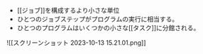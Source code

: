 - [[ジョブ]]を構成するより小さな単位
- ひとつのジョブステップがプログラムの実行に相当する。
- ひとつのプログラムはいくつかの小さな[[タスク]]に分館される。

![[スクリーンショット 2023-10-13 15.21.01.png]]